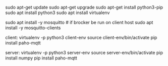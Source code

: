 sudo apt-get update
sudo apt-get upgrade
sudo apt-get install python3-pip
sudo apt install python3
sudo apt install virtualenv

sudo apt install -y mosquitto                       # if brocker be run on client host
sudo apt install -y mosquitto-clients

client:
    virtualenv -p python3 client-env
    source client-env/bin/activate
    pip install paho-mqtt


server:
    virtualenv -p python3 server-env
    source server-env/bin/activate
    pip install numpy
    pip install paho-mqtt
